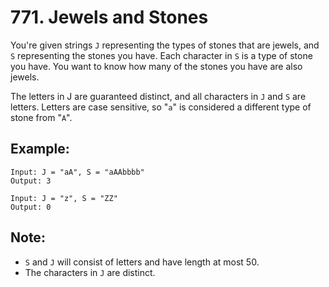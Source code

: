 # 771. Jewels and Stones

You're given strings `J` representing the types of stones that are jewels, and `S` representing the stones you have.  Each character in `S` is a type of stone you have.  You want to know how many of the stones you have are also jewels.

The letters in J are guaranteed distinct, and all characters in `J` and `S` are letters. Letters are case sensitive, so "`a`" is considered a different type of stone from "`A`".

## Example:
```
Input: J = "aA", S = "aAAbbbb"
Output: 3

Input: J = "z", S = "ZZ"
Output: 0
```

## Note:
* `S` and `J` will consist of letters and have length at most 50.
* The characters in `J` are distinct.
